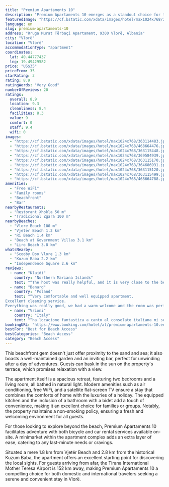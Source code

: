 ```yaml
---
title: "Premium Apartaments 10"
description: "Premium Apartaments 10 emerges as a standout choice for travelers seeking a blend of comfort and convenience in Vlorë."
featuredImage: "https://cf.bstatic.com/xdata/images/hotel/max1024x768/363114483.jpg?k=c9a39cd2f5bec2484b1fe425df9db00f7b1f47e9f4ccf11a30faecb28674475f&o=&hp=1"
language: en
slug: premium-apartaments-10
address: "Rruga Murat Tërbaçi Apartament, 9300 Vlorë, Albania"
city: "Vlorë"
location: "Vlorë"
accommodationType: "apartment"
coordinates:
  lat: 40.44777437
  lng: 19.49429582
price: "US$35"
priceFrom: 35
starRating: 3
rating: 8.9
ratingWords: "Very Good"
numberOfReviews: 20
ratings:
  overall: 8.9
  location: 9.3
  cleanliness: 8.4
  facilities: 8.3
  value: 9
  comfort: 0
  staff: 9.4
  wifi: 0
images:
  - "https://cf.bstatic.com/xdata/images/hotel/max1024x768/363114483.jpg?k=c9a39cd2f5bec2484b1fe425df9db00f7b1f47e9f4ccf11a30faecb28674475f&o=&hp=1"
  - "https://cf.bstatic.com/xdata/images/hotel/max1024x768/468664476.jpg?k=c6872442d8e0486f2009e2971eb6071ebcd2e52c5f93671d890447995cfab463&o=&hp=1"
  - "https://cf.bstatic.com/xdata/images/hotel/max1024x768/363115448.jpg?k=38590b40f80a667eb7990f51fa07d090d798ba2cfd9578cc82f400b4a718446b&o=&hp=1"
  - "https://cf.bstatic.com/xdata/images/hotel/max1024x768/369584939.jpg?k=985a5b6dd9e4e66440bf733e27913e282cab6c4ab1268893eb82a9e9cc191086&o=&hp=1"
  - "https://cf.bstatic.com/xdata/images/hotel/max1024x768/363115170.jpg?k=87468b830a7fc9b433436fa845f9ae50a7cfb436f88321fafadc05a781665cc1&o=&hp=1"
  - "https://cf.bstatic.com/xdata/images/hotel/max1024x768/364686931.jpg?k=e91be4a7a8c5f5e212825f2d06a3057c8f1826fe0aa39dc43a6f35d0981bc877&o=&hp=1"
  - "https://cf.bstatic.com/xdata/images/hotel/max1024x768/363115120.jpg?k=4be133670f92ba2f58d6c35a9825ffde09bb9bfc4c0271e5e9e15ee010b0b5f5&o=&hp=1"
  - "https://cf.bstatic.com/xdata/images/hotel/max1024x768/363115499.jpg?k=db852d9d9da58f2bb61fde1bf8cf5e4894d4557d84a269169c75705c9ba01dd0&o=&hp=1"
  - "https://cf.bstatic.com/xdata/images/hotel/max1024x768/468664788.jpg?k=12755ac88538ed55bff7ff94fc5414f8a027a233f09cc6a0503ddaa00736cb4c&o=&hp=1"
amenities:
  - "Free WiFi"
  - "Family rooms"
  - "Beachfront"
  - "Bar"
nearbyRestaurants:
  - "Restorant Xhokla 50 m"
  - "Tradicional Zgara 100 m"
nearbyBeaches:
  - "Vlore Beach 100 m"
  - "Vjetër Beach 1.2 km"
  - "Ri Beach 1.4 km"
  - "Beach at Government Villas 3.1 km"
  - "Liro Beach 3.8 km"
whatsNearby:
  - "Scooby Doo Vlore 1.3 km"
  - "Kuzum Baba 2.2 km"
  - "Independence Square 2.6 km"
reviews:
  - name: "Klajdi"
    country: "Northern Mariana Islands"
    text: "“The host was really helpful, and it is very close to the beach”"
  - name: "Benard"
    country: "Poland"
    text: "“Very comfortable and well equipped apartment.
Excellent cleaning service.
Everything was really good, we had a warm welcome and the room was perfect !Wonderful location and great host. Highly recommended!”"
  - name: "Vrioni"
    country: "Italy"
    text: "“ha locacione fantastica a canto al consolato italiana mi sentivo come a casa mia.”"
bookingURL: "https://www.booking.com/hotel/al/premium-apartaments-10.en-gb.html?aid=8035640"
bestFor: "Best for Beach Access"
bestCategories: "Beach Access"
category: "Beach Access"
---
```


This beachfront gem doesn't just offer proximity to the sand and sea; it also boasts a well-maintained garden and an inviting bar, perfect for unwinding after a day of adventures. Guests can bask in the sun on the property's terrace, which promises relaxation with a view.

The apartment itself is a spacious retreat, featuring two bedrooms and a living room, all bathed in natural light. Modern amenities such as air conditioning, free WiFi, and a satellite flat-screen TV ensure a stay that combines the comforts of home with the luxuries of a holiday. The equipped kitchen and the inclusion of a bathroom with a bidet add a touch of convenience, making it an excellent choice for families or groups. Notably, the property maintains a non-smoking policy, ensuring a fresh and welcoming environment for all guests.

For those looking to explore beyond the beach, Premium Apartaments 10 facilitates adventure with both bicycle and car rental services available on-site. A minimarket within the apartment complex adds an extra layer of ease, catering to any last-minute needs or cravings.

Situated a mere 1.8 km from Vjetër Beach and 2.8 km from the historical Kuzum Baba, the apartment offers an excellent starting point for discovering the local sights. For guests arriving from afar, the Tirana International Mother Teresa Airport is 152 km away, making Premium Apartaments 10 a compelling choice for both domestic and international travelers seeking a serene and convenient stay in Vlorë.